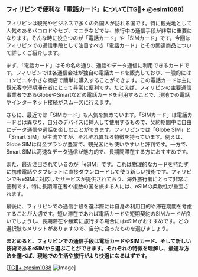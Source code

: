 ### フィリピンで便利な「電話カード」について[[TG💪+ @esim1088](https://t.me/s/esim1088)]

フィリピンは観光やビジネスで多くの外国人が訪れる国です。特に観光地として人気のあるバコロドやセブ、マニラなどでは、旅行中の通信手段が非常に重要になります。そんな時に役立つのが「電話カード」や「SIMカード」です。今回はフィリピンでの通信手段として注目すべき「電話カード」とその関連商品について詳しくご紹介します。

まず、「電話カード」はその名の通り、通話やデータ通信に利用できるカードです。フィリピンでは各通信会社が独自の電話カードを販売しており、一般的にはコンビニや小さな商店で簡単に購入することができます。この電話カードは主に観光客や短期滞在者にとって非常に便利です。たとえば、フィリピンの主要通信事業者であるGlobeやSmartなどの電話カードを利用することで、現地での電話やインターネット接続がスムーズに行えます。

さらに、最近では「SIMカード」も人気を集めています。「SIMカード」は電話カードとは異なり、自分のデバイスに挿入して使用するもので、契約期間中に自由にデータ通信や通話を楽しむことができます。フィリピンでは「Globe SIM」と「Smart SIM」が主流ですが、それぞれ異なる特徴を持っています。例えば、Globe SIMは料金プランが豊富で、観光客にも使いやすいと評判です。一方で、Smart SIMは高速なデータ通信が魅力的で、長期間滞在する方におすすめです。

また、最近注目されているのが「eSIM」です。これは物理的なカードを持たずに携帯電話やタブレットに直接ダウンロードして使う新しい技術です。フィリピンでもeSIMに対応したサービスが提供されており、海外旅行者にとって非常に便利です。特に長期滞在者や複数の国を旅する人には、eSIMの柔軟性が重宝されます。

最後に、フィリピンでの通信手段を選ぶ際には自身の利用目的や滞在期間を考慮することが大切です。短い滞在であれば電話カードや短期契約のSIMカードが良いでしょうし、長期滞在や頻繁に旅行する場合にはeSIMがおすすめです。どの選択肢もメリットがありますので、自分に合ったものを選びましょう。

**まとめると、フィリピンでの通信手段は電話カードやSIMカード、そして新しい技術であるeSIMから選ぶことができます。それぞれの特徴を理解し、最適な方法を選べば、現地での生活や旅行がより快適になるはずです。**

[[TG💪+ @esim1088](https://t.me/s/esim1088) ![Image](https://i.postimg.cc/Y0z9fWf4/image.png)]